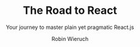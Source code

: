 ---
title: "The Road to React"
subtitle: "Your journey to master plain yet pragmatic React.js"
description: ""
layout: book
author: Robin Wieruch
started: 2024-11-14
read: 2024-12-30
status: read
rating: 0
color: 
cover: 
pages: 422
progress: 61.61
link: 
---